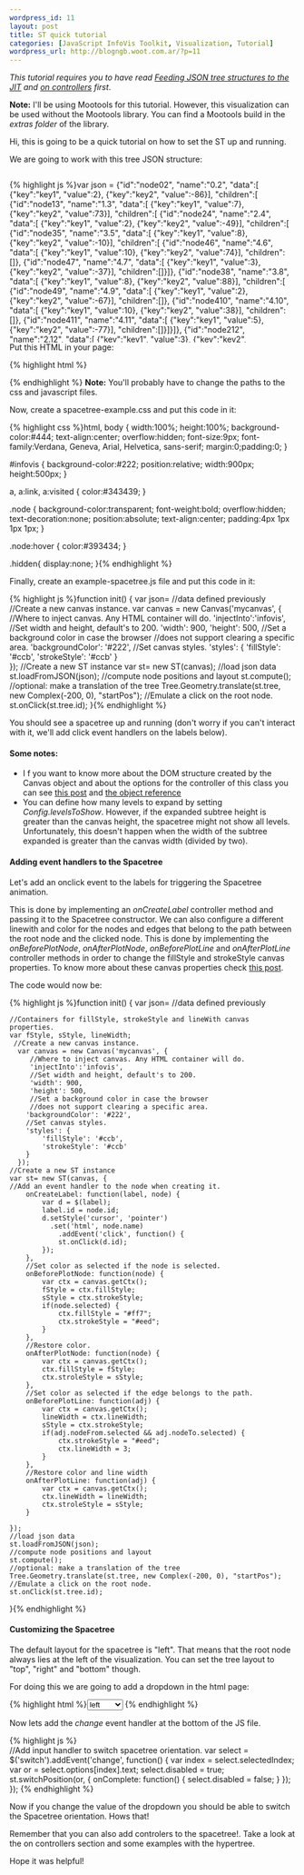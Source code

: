 ```yaml
--- 
wordpress_id: 11
layout: post
title: ST quick tutorial
categories: [JavaScript InfoVis Toolkit, Visualization, Tutorial]
wordpress_url: http://blogngb.woot.com.ar/?p=11
---
```

<em>This tutorial requires you to have read <a href="/?p=7">Feeding JSON tree structures to the JIT</a> and <a href="/?p=8">on controllers</a> first</em>.

**Note:** I'll be using Mootools for this tutorial. However, this visualization can be used without the Mootools library. You can find a Mootools build in the <em>extras folder</em> of the library.

Hi, this is going to be a quick tutorial on how to set the ST up and running.

We are going to work with this tree JSON structure:

<div style="height:300px;overflow:scroll;">

{% highlight js %}var json = {"id":"node02",
 "name":"0.2",
 "data":[
    {"key":"key1",
     "value":2},
    {"key":"key2",
     "value":-86}],
 "children":[
    {"id":"node13",
     "name":"1.3",
     "data":[
        {"key":"key1",
         "value":7},
        {"key":"key2",
         "value":73}],
     "children":[
        {"id":"node24",
         "name":"2.4",
         "data":[
            {"key":"key1",
             "value":2},
            {"key":"key2",
             "value":-49}],
         "children":[
            {"id":"node35",
             "name":"3.5",
             "data":[
                {"key":"key1",
                 "value":8},
                {"key":"key2",
                 "value":-10}],
             "children":[
                {"id":"node46",
                 "name":"4.6",
                 "data":[
                    {"key":"key1",
                     "value":10},
                    {"key":"key2",
                     "value":74}],
                 "children":[]},
                {"id":"node47",
                 "name":"4.7",
                 "data":[
                    {"key":"key1",
                     "value":3},
                    {"key":"key2",
                     "value":-37}],
                 "children":[]}]},
            {"id":"node38",
             "name":"3.8",
             "data":[
                {"key":"key1",
                 "value":8},
                {"key":"key2",
                 "value":88}],
             "children":[
                {"id":"node49",
                 "name":"4.9",
                 "data":[
                    {"key":"key1",
                     "value":2},
                    {"key":"key2",
                     "value":-67}],
                 "children":[]},
                {"id":"node410",
                 "name":"4.10",
                 "data":[
                    {"key":"key1",
                     "value":10},
                    {"key":"key2",
                     "value":38}],
                 "children":[]},
                {"id":"node411",
                 "name":"4.11",
                 "data":[
                    {"key":"key1",
                     "value":5},
                    {"key":"key2",
                     "value":-77}],
                 "children":[]}]}]},
        {"id":"node212",
         "name":"2.12",
         "data":[
            {"key":"key1",
             "value":3},
            {"key":"key2",
             "value":-99}],
         "children":[
            {"id":"node313",
             "name":"3.13",
             "data":[
                {"key":"key1",
                 "value":9},
                {"key":"key2",
                 "value":48}],
             "children":[
                {"id":"node414",
                 "name":"4.14",
                 "data":[
                    {"key":"key1",
                     "value":8},
                    {"key":"key2",
                     "value":-19}],
                 "children":[]},
                {"id":"node415",
                 "name":"4.15",
                 "data":[
                    {"key":"key1",
                     "value":10},
                    {"key":"key2",
                     "value":61}],
                 "children":[]},
                {"id":"node416",
                 "name":"4.16",
                 "data":[
                    {"key":"key1",
                     "value":2},
                    {"key":"key2",
                     "value":83}],
                 "children":[]}]},
            {"id":"node317",
             "name":"3.17",
             "data":[
                {"key":"key1",
                 "value":4},
                {"key":"key2",
                 "value":-18}],
             "children":[
                {"id":"node418",
                 "name":"4.18",
                 "data":[
                    {"key":"key1",
                     "value":9},
                    {"key":"key2",
                     "value":-58}],
                 "children":[]},
                {"id":"node419",
                 "name":"4.19",
                 "data":[
                    {"key":"key1",
                     "value":6},
                    {"key":"key2",
                     "value":-35}],
                 "children":[]},
                {"id":"node420",
                 "name":"4.20",
                 "data":[
                    {"key":"key1",
                     "value":1},
                    {"key":"key2",
                     "value":84}],
                 "children":[]},
                {"id":"node421",
                 "name":"4.21",
                 "data":[
                    {"key":"key1",
                     "value":1},
                    {"key":"key2",
                     "value":19}],
                 "children":[]}]}]},
        {"id":"node222",
         "name":"2.22",
         "data":[
            {"key":"key1",
             "value":7},
            {"key":"key2",
             "value":-3}],
         "children":[
            {"id":"node323",
             "name":"3.23",
             "data":[
                {"key":"key1",
                 "value":9},
                {"key":"key2",
                 "value":-53}],
             "children":[
                {"id":"node424",
                 "name":"4.24",
                 "data":[
                    {"key":"key1",
                     "value":4},
                    {"key":"key2",
                     "value":63}],
                 "children":[]},
                {"id":"node425",
                 "name":"4.25",
                 "data":[
                    {"key":"key1",
                     "value":8},
                    {"key":"key2",
                     "value":38}],
                 "children":[]},
                {"id":"node426",
                 "name":"4.26",
                 "data":[
                    {"key":"key1",
                     "value":5},
                    {"key":"key2",
                     "value":84}],
                 "children":[]}]}]}]},
    {"id":"node127",
     "name":"1.27",
     "data":[
        {"key":"key1",
         "value":4},
        {"key":"key2",
         "value":34}],
     "children":[
        {"id":"node228",
         "name":"2.28",
         "data":[
            {"key":"key1",
             "value":6},
            {"key":"key2",
             "value":-8}],
         "children":[
            {"id":"node329",
             "name":"3.29",
             "data":[
                {"key":"key1",
                 "value":4},
                {"key":"key2",
                 "value":-48}],
             "children":[
                {"id":"node430",
                 "name":"4.30",
                 "data":[
                    {"key":"key1",
                     "value":3},
                    {"key":"key2",
                     "value":-64}],
                 "children":[]},
                {"id":"node431",
                 "name":"4.31",
                 "data":[
                    {"key":"key1",
                     "value":6},
                    {"key":"key2",
                     "value":-79}],
                 "children":[]},
                {"id":"node432",
                 "name":"4.32",
                 "data":[
                    {"key":"key1",
                     "value":2},
                    {"key":"key2",
                     "value":18}],
                 "children":[]}]},
            {"id":"node333",
             "name":"3.33",
             "data":[
                {"key":"key1",
                 "value":1},
                {"key":"key2",
                 "value":96}],
             "children":[
                {"id":"node434",
                 "name":"4.34",
                 "data":[
                    {"key":"key1",
                     "value":4},
                    {"key":"key2",
                     "value":32}],
                 "children":[]},
                {"id":"node435",
                 "name":"4.35",
                 "data":[
                    {"key":"key1",
                     "value":3},
                    {"key":"key2",
                     "value":-52}],
                 "children":[]}]},
            {"id":"node336",
             "name":"3.36",
             "data":[
                {"key":"key1",
                 "value":6},
                {"key":"key2",
                 "value":81}],
             "children":[
                {"id":"node437",
                 "name":"4.37",
                 "data":[
                    {"key":"key1",
                     "value":4},
                    {"key":"key2",
                     "value":-51}],
                 "children":[]},
                {"id":"node438",
                 "name":"4.38",
                 "data":[
                    {"key":"key1",
                     "value":9},
                    {"key":"key2",
                     "value":14}],
                 "children":[]},
                {"id":"node439",
                 "name":"4.39",
                 "data":[
                    {"key":"key1",
                     "value":8},
                    {"key":"key2",
                     "value":18}],
                 "children":[]},
                {"id":"node440",
                 "name":"4.40",
                 "data":[
                    {"key":"key1",
                     "value":7},
                    {"key":"key2",
                     "value":-3}],
                 "children":[]}]},
            {"id":"node341",
             "name":"3.41",
             "data":[
                {"key":"key1",
                 "value":9},
                {"key":"key2",
                 "value":-56}],
             "children":[
                {"id":"node442",
                 "name":"4.42",
                 "data":[
                    {"key":"key1",
                     "value":10},
                    {"key":"key2",
                     "value":56}],
                 "children":[]},
                {"id":"node443",
                 "name":"4.43",
                 "data":[
                    {"key":"key1",
                     "value":6},
                    {"key":"key2",
                     "value":-90}],
                 "children":[]},
                {"id":"node444",
                 "name":"4.44",
                 "data":[
                    {"key":"key1",
                     "value":10},
                    {"key":"key2",
                     "value":-64}],
                 "children":[]},
                {"id":"node445",
                 "name":"4.45",
                 "data":[
                    {"key":"key1",
                     "value":7},
                    {"key":"key2",
                     "value":-82}],
                 "children":[]}]}]},
        {"id":"node246",
         "name":"2.46",
         "data":[
            {"key":"key1",
             "value":8},
            {"key":"key2",
             "value":-16}],
         "children":[
            {"id":"node347",
             "name":"3.47",
             "data":[
                {"key":"key1",
                 "value":8},
                {"key":"key2",
                 "value":-41}],
             "children":[
                {"id":"node448",
                 "name":"4.48",
                 "data":[
                    {"key":"key1",
                     "value":7},
                    {"key":"key2",
                     "value":17}],
                 "children":[]},
                {"id":"node449",
                 "name":"4.49",
                 "data":[
                    {"key":"key1",
                     "value":7},
                    {"key":"key2",
                     "value":24}],
                 "children":[]},
                {"id":"node450",
                 "name":"4.50",
                 "data":[
                    {"key":"key1",
                     "value":6},
                    {"key":"key2",
                     "value":-11}],
                 "children":[]},
                {"id":"node451",
                 "name":"4.51",
                 "data":[
                    {"key":"key1",
                     "value":1},
                    {"key":"key2",
                     "value":-77}],
                 "children":[]}]},
            {"id":"node352",
             "name":"3.52",
             "data":[
                {"key":"key1",
                 "value":8},
                {"key":"key2",
                 "value":20}],
             "children":[
                {"id":"node453",
                 "name":"4.53",
                 "data":[
                    {"key":"key1",
                     "value":5},
                    {"key":"key2",
                     "value":20}],
                 "children":[]},
                {"id":"node454",
                 "name":"4.54",
                 "data":[
                    {"key":"key1",
                     "value":6},
                    {"key":"key2",
                     "value":77}],
                 "children":[]},
                {"id":"node455",
                 "name":"4.55",
                 "data":[
                    {"key":"key1",
                     "value":2},
                    {"key":"key2",
                     "value":52}],
                 "children":[]},
                {"id":"node456",
                 "name":"4.56",
                 "data":[
                    {"key":"key1",
                     "value":3},
                    {"key":"key2",
                     "value":41}],
                 "children":[]}]},
            {"id":"node357",
             "name":"3.57",
             "data":[
                {"key":"key1",
                 "value":2},
                {"key":"key2",
                 "value":-17}],
             "children":[
                {"id":"node458",
                 "name":"4.58",
                 "data":[
                    {"key":"key1",
                     "value":2},
                    {"key":"key2",
                     "value":4}],
                 "children":[]}]},
            {"id":"node359",
             "name":"3.59",
             "data":[
                {"key":"key1",
                 "value":10},
                {"key":"key2",
                 "value":-79}],
             "children":[
                {"id":"node460",
                 "name":"4.60",
                 "data":[
                    {"key":"key1",
                     "value":10},
                    {"key":"key2",
                     "value":-55}],
                 "children":[]},
                {"id":"node461",
                 "name":"4.61",
                 "data":[
                    {"key":"key1",
                     "value":4},
                    {"key":"key2",
                     "value":92}],
                 "children":[]},
                {"id":"node462",
                 "name":"4.62",
                 "data":[
                    {"key":"key1",
                     "value":10},
                    {"key":"key2",
                     "value":-40}],
                 "children":[]},
                {"id":"node463",
                 "name":"4.63",
                 "data":[
                    {"key":"key1",
                     "value":4},
                    {"key":"key2",
                     "value":57}],
                 "children":[]}]}]},
        {"id":"node264",
         "name":"2.64",
         "data":[
            {"key":"key1",
             "value":3},
            {"key":"key2",
             "value":91}],
         "children":[
            {"id":"node365",
             "name":"3.65",
             "data":[
                {"key":"key1",
                 "value":5},
                {"key":"key2",
                 "value":-51}],
             "children":[
                {"id":"node466",
                 "name":"4.66",
                 "data":[
                    {"key":"key1",
                     "value":6},
                    {"key":"key2",
                     "value":50}],
                 "children":[]},
                {"id":"node467",
                 "name":"4.67",
                 "data":[
                    {"key":"key1",
                     "value":2},
                    {"key":"key2",
                     "value":16}],
                 "children":[]}]},
            {"id":"node368",
             "name":"3.68",
             "data":[
                {"key":"key1",
                 "value":9},
                {"key":"key2",
                 "value":50}],
             "children":[
                {"id":"node469",
                 "name":"4.69",
                 "data":[
                    {"key":"key1",
                     "value":10},
                    {"key":"key2",
                     "value":-22}],
                 "children":[]},
                {"id":"node470",
                 "name":"4.70",
                 "data":[
                    {"key":"key1",
                     "value":5},
                    {"key":"key2",
                     "value":-71}],
                 "children":[]}]}]},
        {"id":"node271",
         "name":"2.71",
         "data":[
            {"key":"key1",
             "value":3},
            {"key":"key2",
             "value":-40}],
         "children":[
            {"id":"node372",
             "name":"3.72",
             "data":[
                {"key":"key1",
                 "value":7},
                {"key":"key2",
                 "value":-7}],
             "children":[
                {"id":"node473",
                 "name":"4.73",
                 "data":[
                    {"key":"key1",
                     "value":8},
                    {"key":"key2",
                     "value":-35}],
                 "children":[]},
                {"id":"node474",
                 "name":"4.74",
                 "data":[
                    {"key":"key1",
                     "value":8},
                    {"key":"key2",
                     "value":92}],
                 "children":[]},
                {"id":"node475",
                 "name":"4.75",
                 "data":[
                    {"key":"key1",
                     "value":2},
                    {"key":"key2",
                     "value":64}],
                 "children":[]},
                {"id":"node476",
                 "name":"4.76",
                 "data":[
                    {"key":"key1",
                     "value":7},
                    {"key":"key2",
                     "value":-95}],
                 "children":[]}]},
            {"id":"node377",
             "name":"3.77",
             "data":[
                {"key":"key1",
                 "value":3},
                {"key":"key2",
                 "value":-46}],
             "children":[
                {"id":"node478",
                 "name":"4.78",
                 "data":[
                    {"key":"key1",
                     "value":6},
                    {"key":"key2",
                     "value":56}],
                 "children":[]},
                {"id":"node479",
                 "name":"4.79",
                 "data":[
                    {"key":"key1",
                     "value":2},
                    {"key":"key2",
                     "value":-40}],
                 "children":[]},
                {"id":"node480",
                 "name":"4.80",
                 "data":[
                    {"key":"key1",
                     "value":2},
                    {"key":"key2",
                     "value":-88}],
                 "children":[]}]},
            {"id":"node381",
             "name":"3.81",
             "data":[
                {"key":"key1",
                 "value":6},
                {"key":"key2",
                 "value":-81}],
             "children":[
                {"id":"node482",
                 "name":"4.82",
                 "data":[
                    {"key":"key1",
                     "value":7},
                    {"key":"key2",
                     "value":-14}],
                 "children":[]}]},
            {"id":"node383",
             "name":"3.83",
             "data":[
                {"key":"key1",
                 "value":4},
                {"key":"key2",
                 "value":32}],
             "children":[
                {"id":"node484",
                 "name":"4.84",
                 "data":[
                    {"key":"key1",
                     "value":6},
                    {"key":"key2",
                     "value":36}],
                 "children":[]},
                {"id":"node485",
                 "name":"4.85",
                 "data":[
                    {"key":"key1",
                     "value":9},
                    {"key":"key2",
                     "value":96}],
                 "children":[]},
                {"id":"node486",
                 "name":"4.86",
                 "data":[
                    {"key":"key1",
                     "value":10},
                    {"key":"key2",
                     "value":13}],
                 "children":[]},
                {"id":"node487",
                 "name":"4.87",
                 "data":[
                    {"key":"key1",
                     "value":4},
                    {"key":"key2",
                     "value":96}],
                 "children":[]}]}]}]}]};{% endhighlight %}
</div>
Put this HTML in your page:

{% highlight html %}<html>
  <head>

  <link type="text/blog/css" rel="stylesheet" href="/static/blog/css/example-spacetree.css" />
<!--[if IE]>  
<script type="text/javascript" src="/static/js/excanvas.js"></script>  
<![endif]--> 
  <script type="text/javascript" src="/static/js/mootools-1.2.js" ></script>
  <script type="text/javascript" src="/static/js/spacetree/Spacetree.js" ></script>
  <script type="text/javascript" src="/static/js/example/example-spacetree.js" ></script>

  </head>
  <body onload="init();">

<div id="infovis" />

  </body>
</html>{% endhighlight %}
<strong>Note:</strong> You'll probably have to change the paths to the css and javascript files.

Now, create a spacetree-example.css and put this code in it:

{% highlight css %}html, body {
  width:100%;
  height:100%;
  background-color:#444;
  text-align:center;
  overflow:hidden;
  font-size:9px;
  font-family:Verdana, Geneva, Arial, Helvetica, sans-serif;
  margin:0;padding:0;
}

#infovis {
  background-color:#222;
  position:relative;
  width:900px;
  height:500px;
}

a, a:link, a:visited {
  color:#343439;
}

.node {
  background-color:transparent;
  font-weight:bold;
  overflow:hidden;
  text-decoration:none;
  position:absolute;
  text-align:center;
  padding:4px 1px 1px 1px;
}

.node:hover {
  color:#393434;
}

.hidden{
  display:none;
}{% endhighlight %}

Finally, create an example-spacetree.js file and put this code in it:

{% highlight js %}function init() {
    var json= //data defined previously
      //Create a new canvas instance.
      var canvas = new Canvas('mycanvas', {
         //Where to inject canvas. Any HTML container will do.
         'injectInto':'infovis',
         //Set width and height, default's to 200.
         'width': 900,
         'height': 500,
         //Set a background color in case the browser
         //does not support clearing a specific area.
        'backgroundColor': '#222',
        //Set canvas styles.
        'styles': {
            'fillStyle': '#ccb',
            'strokeStyle': '#ccb'
        }   
      });
    //Create a new ST instance
    var st= new ST(canvas);
    //load json data
    st.loadFromJSON(json);
    //compute node positions and layout
    st.compute();
    //optional: make a translation of the tree
    Tree.Geometry.translate(st.tree, new Complex(-200, 0), "startPos");
    //Emulate a click on the root node.
    st.onClick(st.tree.id);
}{% endhighlight %}

You should see a spacetree up and running (don't worry if you can't interact with it, we'll add click event handlers on the labels below).
<h4>Some notes:</h4>
<ul>
  <li> I f you want to know more about the DOM structure created by the Canvas object and about the options for the controller of this class you can see <a href="/2009/01/12/a-new-canvas-element/">this post</a> and <a href="/blog/assets/jit-1.0a/doc/core/files/Canvas-js.html">the object reference</a></li>
  <li> You can define how many levels to expand by setting <em>Config.levelsToShow</em>. However, if the expanded subtree height is greater than the canvas height, the spacetree might not show all levels. Unfortunately, this doesn't happen when the width of the subtree expanded is greater than the canvas width (divided by two).</li>
</ul>

<h4>Adding event handlers to the Spacetree</h4>
Let's add an onclick event to the labels for triggering the Spacetree animation.

This is done by implementing an <em>onCreateLabel</em> controller method and passing it to the Spacetree constructor.
We can also configure a different linewith and color for the nodes and edges that belong to the path between the root node and the clicked node.
This is done by implementing the <em>onBeforePlotNode</em>, <em>onAfterPlotNode</em>, <em>onBeforePlotLine</em> and <em>onAfterPlotLine</em> controller methods in order to change the fillStyle and strokeStyle canvas properties. To know more about these canvas properties check <a href="https://developer.mozilla.org/en/Canvas_tutorial/Applying_styles_and_colors">this post</a>.

The code would now be:

{% highlight js %}function init() {
    var json= //data defined previously

    //Containers for fillStyle, strokeStyle and lineWith canvas properties.
    var fStyle, sStyle, lineWidth;
     //Create a new canvas instance.
      var canvas = new Canvas('mycanvas', {
         //Where to inject canvas. Any HTML container will do.
         'injectInto':'infovis',
         //Set width and height, default's to 200.
         'width': 900,
         'height': 500,
         //Set a background color in case the browser
         //does not support clearing a specific area.
        'backgroundColor': '#222',
        //Set canvas styles.
        'styles': {
            'fillStyle': '#ccb',
            'strokeStyle': '#ccb'
        }   
      });
    //Create a new ST instance
    var st= new ST(canvas, {
    //Add an event handler to the node when creating it.
        onCreateLabel: function(label, node) {
            var d = $(label);
            label.id = node.id;
            d.setStyle('cursor', 'pointer')
              .set('html', node.name)
                .addEvent('click', function() {
                st.onClick(d.id);
            });
        },
        //Set color as selected if the node is selected.
        onBeforePlotNode: function(node) {
            var ctx = canvas.getCtx();
            fStyle = ctx.fillStyle;
            sStyle = ctx.strokeStyle;
            if(node.selected) {
                ctx.fillStyle = "#ff7";
                ctx.strokeStyle = "#eed";
            }
        },
        //Restore color.       
        onAfterPlotNode: function(node) {
            var ctx = canvas.getCtx();
            ctx.fillStyle = fStyle;
            ctx.stroleStyle = sStyle;
        },
        //Set color as selected if the edge belongs to the path.
        onBeforePlotLine: function(adj) {
            var ctx = canvas.getCtx();
            lineWidth = ctx.lineWidth;
            sStyle = ctx.strokeStyle;
            if(adj.nodeFrom.selected && adj.nodeTo.selected) {
                ctx.strokeStyle = "#eed";
                ctx.lineWidth = 3;
            }
        },
        //Restore color and line width
        onAfterPlotLine: function(adj) {
            var ctx = canvas.getCtx();
            ctx.lineWidth = lineWidth;
            ctx.stroleStyle = sStyle;
        }

    });
    //load json data
    st.loadFromJSON(json);
    //compute node positions and layout
    st.compute();
    //optional: make a translation of the tree
    Tree.Geometry.translate(st.tree, new Complex(-200, 0), "startPos");
    //Emulate a click on the root node.
    st.onClick(st.tree.id);
}{% endhighlight %}


<h4>Customizing the Spacetree</h4>
The default layout for the spacetree is "left". That means that the root node always lies at the left of the visualization. You can set the tree layout to "top", "right" and "bottom" though.

For doing this we are going to add a dropdown in the html page:

{% highlight html %}<select id="switch">
          <option>left</option>
          <option>top</option>
          <option>right</option>
          <option>bottom</option>
        </select>
{% endhighlight %}

Now lets add the <em>change</em> event handler at the bottom of the JS file.

{% highlight js %}  
//Add input handler to switch spacetree orientation.
  var select = $('switch').addEvent('change', function() {
    var index = select.selectedIndex;
    var or = select.options[index].text;
    select.disabled = true;
    st.switchPosition(or, {
    onComplete: function() {
      select.disabled = false;
    }
    });
  });
{% endhighlight %}

Now if you change the value of the dropdown you should be able to switch the Spacetree orientation. Hows that!

Remember that you can also add controlers to the spacetree!. Take a look at the on controllers section and some examples with the hypertree.

Hope it was helpful!
